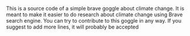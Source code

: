 This is a source code of a simple brave goggle about climate change. It is meant to make it easier to do research about climate change using Brave search engine. You can try to contribute to this goggle in any way. If you suggest to add more lines, it will probably be accepted